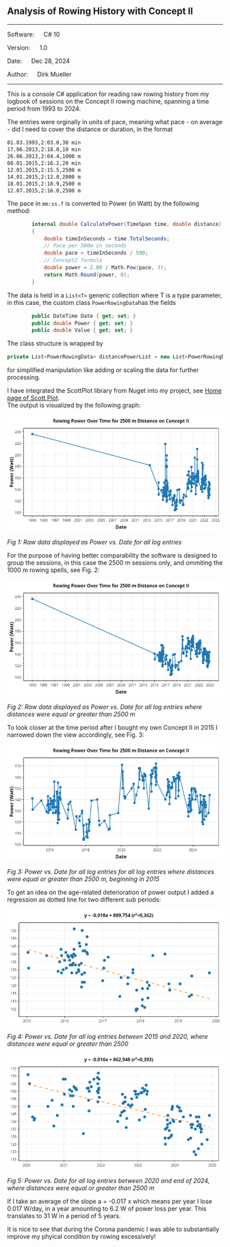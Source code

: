 ## Analysis of Rowing History with Concept II
**********************************************
Software:	&emsp;	C# 10

Version: &emsp;   	1.0

Date: 	&emsp;		Dec 28, 2024

Author:	&emsp;		Dirk Mueller
**********************************************
This is a console C# application for reading raw rowing history from my logbook of sessions on the Concept II rowing machine, spanning a time period from 1993 to 2024.  

The entries were orginally in units of pace, meaning what pace - on average - did I need to cover the distance or duration, in the format

    01.03.1993,2:03.0,30 min
    17.06.2013,2:18.0,10 min
    26.06.2013,2:04.4,1000 m
    08.01.2015,2:16.2,20 min
    12.01.2015,2:15.5,2500 m
    14.01.2015,2:12.0,2000 m
    18.01.2015,2:18.9,2500 m
    12.07.2015,2:16.0,2500 m


The pace in `mm:ss.f` is converted to Power (in Watt) by the following method:

```csharp        
        internal double CalculatePower(TimeSpan time, double distance)
        {
            double timeInSeconds = time.TotalSeconds;
            // Pace per 500m in seconds
            double pace = timeInSeconds / 500;
            // Concept2 formula
            double power = 2.80 / Math.Pow(pace, 3);
            return Math.Round(power, 0);
        }
```

The data is held in a `List<T>` generic collection where T is a type parameter, in this case, the custom class `PowerRowingData`has the fields

```csharp  
        public DateTime Date { get; set; }
        public double Power { get; set; }
        public double Value { get; set; }
```

The class structure is wrapped by 

```csharp  
private List<PowerRowingData> distancePowerList = new List<PowerRowingData>()
```
for simplified manipulation like adding or scaling the data for further processing.

I have integrated the ScottPlot library from Nuget into my project, see [Home page of Scott Plot](https://scottplot.net/ "Scott plot utility").  
The output is visualized by the following graph:  

![Alt text](/RowingHistory/Images/power.png) 

*Fig 1: Raw data displayed as Power vs. Date for all log entries*

For the purpose of having better comparability the software is designed to group the sessions, in this case 
the 2500 m sessions only, and ommiting the 1000 m rowing spells, see Fig. 2: 

![Alt text](/RowingHistory/Images/power_no_less_than_2500m.png)

*Fig 2: Raw data displayed as Power vs. Date for all log entries where distances were equal or greater than 2500 m*

To look closer at the time period after I bought my own Concept II in 2015 I narrowed down the view accordingly, see Fig. 3:  

![Alt text](/RowingHistory/Images/power_no_less_than_2500m_no_1993.png)

*Fig 3: Power vs. Date for all log entries for all log entries where distances were equal or greater than 2500 m, beginning in 2015*

To get an idea on the age-related deterioration of power output I added a regression as dotted line for two different sub periods:

![Alt text](/RowingHistory/Images/power_no_less_than_2500m_regression_early.png)

*Fig 4: Power vs. Date for all log entries between 2015 and 2020, where distances were equal or greater than 2500*

![Alt text](/RowingHistory/Images/power_no_less_than_2500m_regression_late.png)

*Fig 5: Power vs. Date for all log entries between 2020 and end of 2024, where distances were equal or greater than 2500 m*

If I take an average of the slope a = -0.017 x which means per year I lose 0.017 W/day, in a year amounting to 6.2 W of power loss per year. This translates to 31 W in a period of 5 years.

It is nice to see that during the Corona pandemic I was able to substantially improve my phyical condition by rowing excessively!
